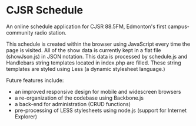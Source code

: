CJSR Schedule
=============

An online schedule application for CJSR 88.5FM, Edmonton's first campus-community radio station.

This schedule is created within the browser using JavaScript every time the page is visited.
All of the show data is currently kept in a flat file (showJson.js) in JSON notation.
This data is processed by schedule.js and Handlebars string templates located in index.php are filled.
These string templates are styled using Less (a dynamic stylesheet language.)


Future features include:
  - an improved responsive design for mobile and widescreen browsers
  - a re-organization of the codebase using Backbone.js
  - a back-end for administration (CRUD functions)
  - pre-processing of LESS stylesheets using node.js (support for Internet Explorer)

